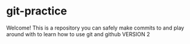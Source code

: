 # git-practice

Welcome! This is a repository you can safely make commits to and play around with to learn how to use git and github
VERSION 2